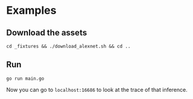 # Examples

## Download the assets

```shell
cd _fixtures && ./download_alexnet.sh && cd ..
```

## Run

```shell
go run main.go
```

Now you can go to `localhost:16686` to look at the trace of that inference.
